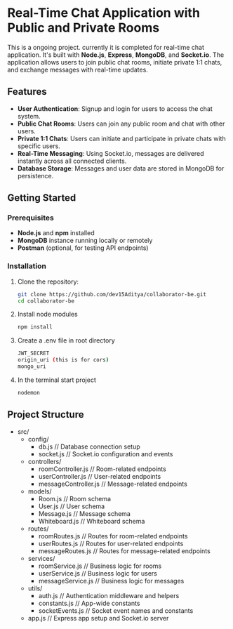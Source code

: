 # Real-Time Chat Application with Public and Private Rooms

This is a ongoing project. currently it is completed for real-time chat application. It's built with **Node.js**, **Express**, **MongoDB**, and **Socket.io**. The application allows users to join public chat rooms, initiate private 1:1 chats, and exchange messages with real-time updates.

## Features

- **User Authentication**: Signup and login for users to access the chat system.
- **Public Chat Rooms**: Users can join any public room and chat with other users.
- **Private 1:1 Chats**: Users can initiate and participate in private chats with specific users.
- **Real-Time Messaging**: Using Socket.io, messages are delivered instantly across all connected clients.
- **Database Storage**: Messages and user data are stored in MongoDB for persistence.

## Getting Started

### Prerequisites

- **Node.js** and **npm** installed
- **MongoDB** instance running locally or remotely
- **Postman** (optional, for testing API endpoints)

### Installation

1. Clone the repository:
   ```bash
   git clone https://github.com/dev15Aditya/collaborator-be.git
   cd collaborator-be

2. Install node modules
    ```bash
    npm install

3. Create a .env file in root directory
    ```bash
    JWT_SECRET
    origin_uri (this is for cors)
    mongo_uri

4. In the terminal start project
    ```bash
    nodemon

## Project Structure

- src/
  - config/
    - db.js               // Database connection setup
    - socket.js           // Socket.io configuration and events
  - controllers/
    - roomController.js   // Room-related endpoints
    - userController.js   // User-related endpoints
    - messageController.js // Message-related endpoints
  - models/
    - Room.js             // Room schema
    - User.js             // User schema
    - Message.js          // Message schema
    - Whiteboard.js       // Whiteboard schema
  - routes/
    - roomRoutes.js       // Routes for room-related endpoints
    - userRoutes.js       // Routes for user-related endpoints
    - messageRoutes.js    // Routes for message-related endpoints
  - services/
    - roomService.js      // Business logic for rooms
    - userService.js      // Business logic for users
    - messageService.js   // Business logic for messages
  - utils/
    - auth.js             // Authentication middleware and helpers
    - constants.js        // App-wide constants
    - socketEvents.js     // Socket event names and constants
  - app.js                // Express app setup and Socket.io server

